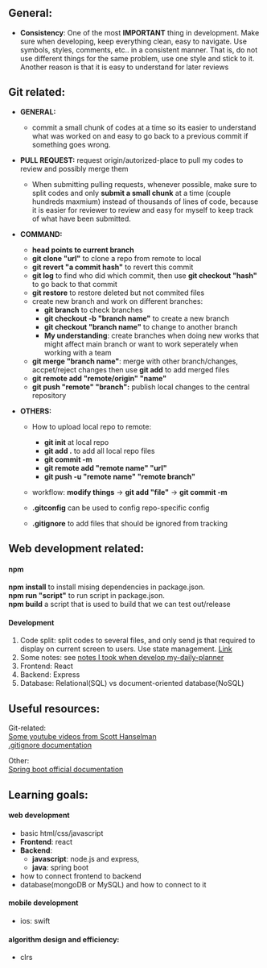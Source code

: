 

## General: 
* **Consistency**: One of the most **IMPORTANT** thing in development. Make sure when developing, keep everything clean, easy to navigate. Use symbols, styles, comments, etc.. in a consistent manner. That is, do not use different things for the same problem, use one style and stick to it. Another reason is that it is easy to understand for later reviews  

## Git related:

* **GENERAL:** 

  * commit a small chunk of codes at a time so its easier to understand what was worked on and easy to go back to a previous commit if something goes wrong.
  
* **PULL REQUEST:** request origin/autorized-place to pull my codes to review and possibly merge them
	* When submitting pulling requests, whenever possible, make sure to split codes and only **submit a small chunk** at a time (couple hundreds maxmium) instead of thousands of lines of code, because it is easier for reviewer to review and easy for myself to keep track of what have been submitted.

* **COMMAND:**
  * **head points to current branch**
  * **git clone "url"** to clone a repo from remote to local
  * **git revert "a commit hash"** to revert this commit
  * **git log** to find who did which commit, then use **git checkout "hash"** to go back to that commit
  * **git restore** to restore deleted but not commited files
  * create new branch and work on different branches:
    * **git branch** to check branches
    * **git checkout -b "branch name"** to create a new branch
    * **git checkout "branch name"** to change to another branch
    * **My understanding**: create branches when doing new works that might affect main branch or want to work seperately when working with a team
  * **git merge "branch name"**: merge with other branch/changes, accpet/reject changes then use **git add** to add merged files
  * **git remote add "remote/origin" "name"**
  * **git push "remote" "branch":** publish local changes to the central repository

* **OTHERS:**
  * How to upload local repo to remote:
    * **git init** at local repo
    * **git add .** to add all local repo files  
    * **git commit -m**  
  	 * **git remote add "remote name" "url"**  
    * **git push -u "remote name" "remote branch"**  
  		
  * workflow: **modify things** -> **git add "file"** -> **git commit -m** 
  * **.gitconfig** can be used to config repo-specific config
  * **.gitignore** to add files that should be ignored from tracking



## Web development related:
#### npm  
**npm install** to install mising dependencies in package.json.  
**npm run "script"** to run script in package.json.  
**npm build** a script that is used to build that we can test out/release

#### Development 
1. Code split: split codes to several files, and only send js that required to display on current screen to users. Use state management. [Link](https://youtu.be/bb6RCrDaxhw)
2. Some notes: see [notes I took when develop my-daily-planner](https://github.com/feiyangfan/my-daily-planner)
3. Frontend: React
4. Backend: Express
5. Database: Relational(SQL) vs document-oriented database(NoSQL)

## Useful resources:
Git-related:  
[Some youtube videos from Scott Hanselman](https://youtu.be/WBg9mlpzEYU)  
[.gitignore documentation](https://git-scm.com/docs/gitignore)  

Other:  
[Spring boot official documentation](https://spring.io/projects/spring-boot)


## Learning goals:

#### web development
* basic html/css/javascript
* **Frontend**: react
* **Backend**: 
	* **javascript**: node.js and express, 
	* **java**: spring boot
* how to connect frontend to backend
* database(mongoDB or MySQL) and how to connect to it

#### mobile development
* ios: swift

#### algorithm design and efficiency:
* clrs


  

